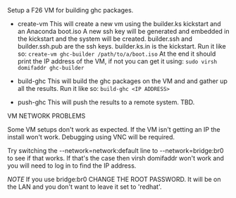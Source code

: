 Setup a F26 VM for building ghc packages.

 * create-vm
   This will create a new vm using the builder.ks kickstart and an Anaconda boot.iso
   A new ssh key will be generated and embedded in the kickstart and the system will be created.
   builder.ssh and builder.ssh.pub are the ssh keys. builder.ks.in is the kickstart.
   Run it like so: `create-vm ghc-builder /path/to/a/boot.iso`
   At the end it should print the IP address of the VM, if not you can get it using:
   `sudo virsh domifaddr ghc-builder`

 * build-ghc
   This will build the ghc packages on the VM and and gather up all the results.
   Run it like so: `build-ghc <IP ADDRESS>`

 * push-ghc
   This will push the results to a remote system. TBD.


VM NETWORK PROBLEMS

Some VM setups don't work as expected. If the VM isn't getting an IP the install won't
work. Debugging using VNC will be required.

Try switching the --network=network:default line to --network=bridge:br0 to see if
that works. If that's the case then virsh domifaddr won't work and you will need to
log in to find the IP address.

*NOTE* If you use bridge:br0 CHANGE THE ROOT PASSWORD. It will be on the LAN and you
don't want to leave it set to 'redhat'.

